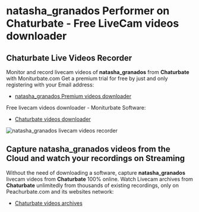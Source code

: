 # natasha_granados Performer on Chaturbate - Free LiveCam videos downloader

## Chaturbate Live Videos Recorder

Monitor and record livecam videos of **natasha_granados** from **Chaturbate** with Moniturbate.com
Get a premium trial for free by just and only registering with your Email address:
* [natasha_granados Premium videos downloader](https://moniturbate.com/request-demo-licence-key.html)

Free livecam videos downloader - Moniturbate Software:
* [Chaturbate videos downloader](https://moniturbate.com/moniturbate-download-software.html)

![natasha_granados livecam videos recorder](https://peachurnet.com/templates/moniturbate-software.png)


## Capture natasha_granados videos from the Cloud and watch your recordings on Streaming

Without the need of downloading a software, capture **natasha_granados** livecam videos from **Chaturbate** 100% online.
Watch Livecam archives from **Chaturbate** unlimitedly from thousands of existing recordings, only on Peachurbate.com and its websites network:
* [Chaturbate videos archives](https://peachurnet.com/)